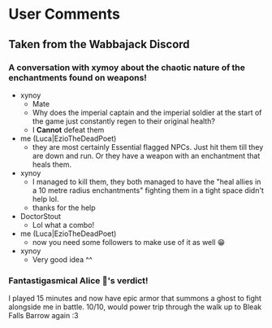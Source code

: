 # User Comments

## Taken from the Wabbajack Discord
<!-- markdownlint-disable MD026 -->
### A conversation with xymoy about the chaotic nature of the enchantments found on weapons!

- xynoy
  - Mate
  - Why does the imperial captain and the imperial soldier at the start of the game just constantly regen to their original health?
  - I **Cannot** defeat them
- me (Luca\|EzioTheDeadPoet)
  - they are most certainly Essential flagged NPCs. Just hit them till they are down and run. Or they have a weapon with an enchantment that heals them.
- xynoy
  - I managed to kill them, they both managed to have the "heal allies in a 10 metre radius enchantments" fighting them in a tight space didn't help lol.
  - thanks for the help
- DoctorStout
  - Lol what a combo!
- me (Luca\|EzioTheDeadPoet)
  - now you need some followers to make use of it as well 😁
- xynoy
  - Very good idea ^^

### Fantastigasmical Alice 🌈's verdict!

I played 15 minutes and now have epic armor that summons a ghost to fight alongside me in battle. 10/10, would power trip through the walk up to Bleak Falls Barrow again :3
